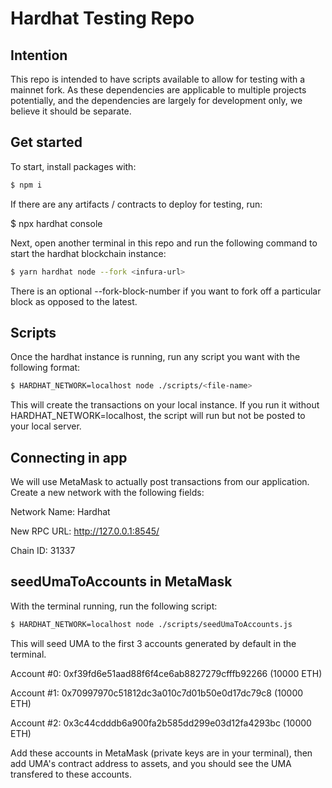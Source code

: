 # Hardhat Testing Repo

## Intention

<p>This repo is intended to have scripts available to allow for testing with a mainnet fork. As these dependencies are applicable to multiple projects potentially, and the dependencies are largely for development only, we believe it should be separate.</p>

## Get started

To start, install packages with:

```sh
$ npm i
```

If there are any artifacts / contracts to deploy for testing, run:

$ npx hardhat console

Next, open another terminal in this repo and run the following command to start the hardhat blockchain instance:

```sh
$ yarn hardhat node --fork <infura-url>
```

There is an optional --fork-block-number if you want to fork off a particular block as opposed to the latest.

## Scripts

Once the hardhat instance is running, run any script you want with the following format:

```sh
$ HARDHAT_NETWORK=localhost node ./scripts/<file-name>
```

This will create the transactions on your local instance. If you run it without HARDHAT_NETWORK=localhost, the script will run but not be posted to your local server.

## Connecting in app

We will use MetaMask to actually post transactions from our application. Create a new network with the following fields:

Network Name: Hardhat

New RPC URL: http://127.0.0.1:8545/

Chain ID: 31337

## seedUmaToAccounts in MetaMask

With the terminal running, run the following script:

```sh
$ HARDHAT_NETWORK=localhost node ./scripts/seedUmaToAccounts.js
```

This will seed UMA to the first 3 accounts generated by default in the terminal.

Account #0: 0xf39fd6e51aad88f6f4ce6ab8827279cfffb92266 (10000 ETH)

Account #1: 0x70997970c51812dc3a010c7d01b50e0d17dc79c8 (10000 ETH)

Account #2: 0x3c44cdddb6a900fa2b585dd299e03d12fa4293bc (10000 ETH)

Add these accounts in MetaMask (private keys are in your terminal), then add UMA's contract address to assets, and you should see the UMA transfered to these accounts.
